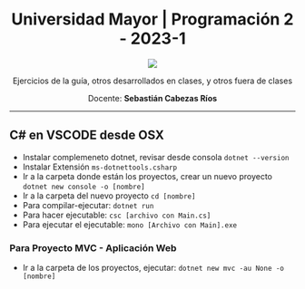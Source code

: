 <h1 align="center">Universidad Mayor | Programación 2 - 2023-1</h1>
<p align="center"><img src="https://www.mshowto.org/images/articles/2021/03/csharplogo.jpg"></p>
<p align="center">Ejercicios de la guía, otros desarrollados en clases, y otros fuera de clases</p>
<p align="center">Docente: <b>Sebastián Cabezas Ríos</b></p>
<hr>
<h2>C# en VSCODE desde OSX</h2>
<ul>
  <li>Instalar complemeneto dotnet, revisar desde consola <code>dotnet --version</code></li>
  <li>Instalar Extensión <code>ms-dotnettools.csharp</code></li>
  <li>Ir a la carpeta donde están los proyectos, crear un nuevo proyecto <code>dotnet new console -o [nombre]</code></li>
  <li>Ir a la carpeta del nuevo proyecto <code>cd [nombre]</code></li>
  <li>Para compilar-ejecutar: <code>dotnet run</code></li>
  <li>Para hacer ejecutable: <code>csc [archivo con Main.cs]</code></li>
  <li>Para ejecutar el ejecutable: <code>mono [Archivo con Main].exe</code></li>
</ul>
<h3>Para Proyecto MVC - Aplicación Web</h3>
<ul>
  <li>Ir a la carpeta de los proyectos, ejecutar: <code>dotnet new mvc -au None -o [nombre]</code></li>
</ul>
